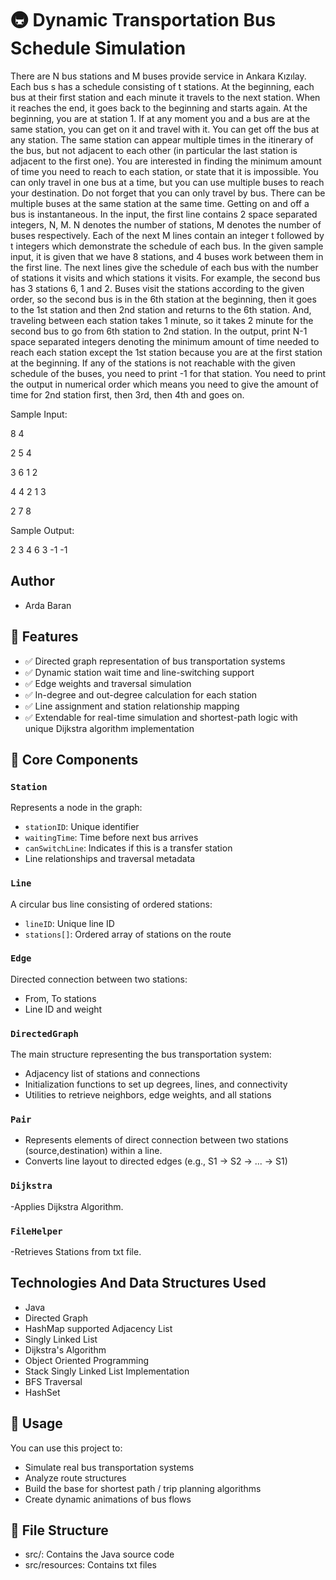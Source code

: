# 🚇 Dynamic Transportation Bus Schedule Simulation

There are N bus stations and M buses provide service in Ankara Kızılay. Each bus s has a schedule consisting of t stations. At the beginning, each bus at their first station and each minute it travels to the next station. When it reaches the end, it goes back to the beginning and starts again. At the beginning, you are at station 1. If at any moment you and a bus are at the same station, you can get on it and travel with it. You can get off the bus at any station. The same station can appear multiple times in the itinerary of the bus, but not adjacent to each other (in particular the last station is adjacent to the first one). You are interested in finding the minimum amount of time you need to reach to each station, or state that it is impossible.
You can only travel in one bus at a time, but you can use multiple buses to reach your destination. Do not forget that you can only travel by bus. There can be multiple buses at the same station at the same time. Getting on and off a bus is instantaneous.
In the input, the first line contains 2 space separated integers, N, M. N denotes the number of stations, M denotes the number of buses respectively. Each of the next M lines contain an integer t followed by t integers which demonstrate the schedule of each bus.
In the given sample input, it is given that we have 8 stations, and 4 buses work between them in the first line. The next lines give the schedule of each bus with the number of stations it visits and which stations it visits. For example, the second bus has 3 stations 6, 1 and 2. Buses visit the stations according to the given order, so the second bus is in the 6th station at the beginning, then it goes to the 1st station and then 2nd station and returns to the 6th station. And, traveling between each station takes 1 minute, so it takes 2 minute for the second bus to go from 6th station to 2nd station.
In the output, print N-1 space separated integers denoting the minimum amount of time needed to reach each station except the 1st station because you are at the first station at the beginning. If any of the stations is not reachable with the given schedule of the buses, you need to print -1 for that station. You need to print the output in numerical order which means you need to give the amount of time for 2nd station first, then 3rd, then 4th and goes on.

Sample Input:

8 4

2 5 4

3 6 1 2

4 4 2 1 3

2 7 8

Sample Output:

2 3 4 6 3 -1 -1

## Author

- Arda Baran

## 🔧 Features
- ✅ Directed graph representation of bus transportation systems
- ✅ Dynamic station wait time and line-switching support
- ✅ Edge weights and traversal simulation
- ✅ In-degree and out-degree calculation for each station
- ✅ Line assignment and station relationship mapping
- ✅ Extendable for real-time simulation and shortest-path logic with unique Dijkstra algorithm implementation

## 🧱 Core Components

### `Station`
Represents a node in the graph:
- `stationID`: Unique identifier
- `waitingTime`: Time before next bus arrives
- `canSwitchLine`: Indicates if this is a transfer station
- Line relationships and traversal metadata

### `Line`
A circular bus line consisting of ordered stations:
- `lineID`: Unique line ID
- `stations[]`: Ordered array of stations on the route


### `Edge`
Directed connection between two stations:
- From, To stations
- Line ID and weight

### `DirectedGraph`
The main structure representing the bus transportation system:
- Adjacency list of stations and connections
- Initialization functions to set up degrees, lines, and connectivity
- Utilities to retrieve neighbors, edge weights, and all stations

### `Pair`
- Represents elements of direct connection between two stations (source,destination) within a line.
- Converts line layout to directed edges (e.g., S1 → S2 → ... → S1)

### `Dijkstra`
-Applies Dijkstra Algorithm.

### `FileHelper`
-Retrieves Stations from txt file.

## Technologies And Data Structures Used
- Java
- Directed Graph 
- HashMap supported Adjacency List
- Singly Linked List
- Dijkstra's Algorithm
- Object Oriented Programming
- Stack Singly Linked List Implementation
- BFS Traversal
- HashSet


## 🚀 Usage

You can use this project to:
- Simulate real bus transportation systems
- Analyze route structures
- Build the base for shortest path / trip planning algorithms
- Create dynamic animations of bus flows

## 📁 File Structure 
- src/: Contains the Java source code
- src/resources: Contains txt files
